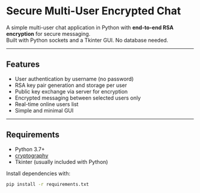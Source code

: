 # Secure Multi-User Encrypted Chat

A simple multi-user chat application in Python with **end-to-end RSA encryption** for secure messaging.  
Built with Python sockets and a Tkinter GUI. No database needed.

---

## Features

- User authentication by username (no password)
- RSA key pair generation and storage per user
- Public key exchange via server for encryption
- Encrypted messaging between selected users only
- Real-time online users list
- Simple and minimal GUI

---

## Requirements

- Python 3.7+
- [cryptography](https://pypi.org/project/cryptography/)
- Tkinter (usually included with Python)

Install dependencies with:

```bash
pip install -r requirements.txt
